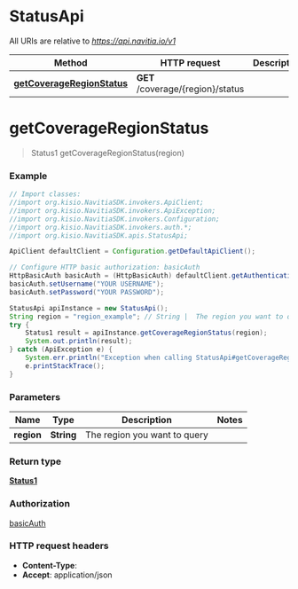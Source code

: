 # StatusApi

All URIs are relative to *https://api.navitia.io/v1*

Method | HTTP request | Description
------------- | ------------- | -------------
[**getCoverageRegionStatus**](StatusApi.md#getCoverageRegionStatus) | **GET** /coverage/{region}/status | 


<a name="getCoverageRegionStatus"></a>
# **getCoverageRegionStatus**
> Status1 getCoverageRegionStatus(region)



### Example
```java
// Import classes:
//import org.kisio.NavitiaSDK.invokers.ApiClient;
//import org.kisio.NavitiaSDK.invokers.ApiException;
//import org.kisio.NavitiaSDK.invokers.Configuration;
//import org.kisio.NavitiaSDK.invokers.auth.*;
//import org.kisio.NavitiaSDK.apis.StatusApi;

ApiClient defaultClient = Configuration.getDefaultApiClient();

// Configure HTTP basic authorization: basicAuth
HttpBasicAuth basicAuth = (HttpBasicAuth) defaultClient.getAuthentication("basicAuth");
basicAuth.setUsername("YOUR USERNAME");
basicAuth.setPassword("YOUR PASSWORD");

StatusApi apiInstance = new StatusApi();
String region = "region_example"; // String |  The region you want to query
try {
    Status1 result = apiInstance.getCoverageRegionStatus(region);
    System.out.println(result);
} catch (ApiException e) {
    System.err.println("Exception when calling StatusApi#getCoverageRegionStatus");
    e.printStackTrace();
}
```

### Parameters

Name | Type | Description  | Notes
------------- | ------------- | ------------- | -------------
 **region** | **String**|  The region you want to query |

### Return type

[**Status1**](Status1.md)

### Authorization

[basicAuth](../README.md#basicAuth)

### HTTP request headers

 - **Content-Type**: 
 - **Accept**: application/json


